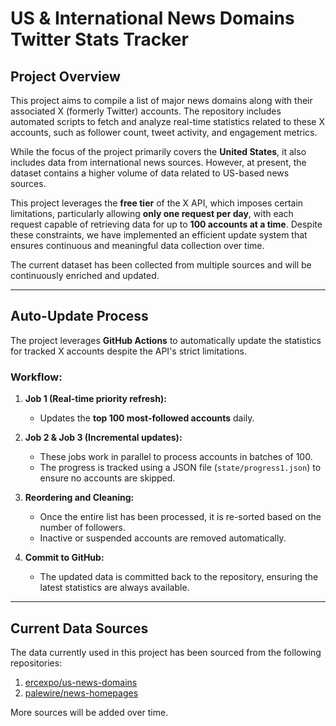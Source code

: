 # US & International News Domains Twitter Stats Tracker

## **Project Overview**

This project aims to compile a list of major news domains along with their associated X (formerly Twitter) accounts. The repository includes automated scripts to fetch and analyze real-time statistics related to these X accounts, such as follower count, tweet activity, and engagement metrics.

While the focus of the project primarily covers the **United States**, it also includes data from international news sources. However, at present, the dataset contains a higher volume of data related to US-based news sources.

This project leverages the **free tier** of the X API, which imposes certain limitations, particularly allowing **only one request per day**, with each request capable of retrieving data for up to **100 accounts at a time**. Despite these constraints, we have implemented an efficient update system that ensures continuous and meaningful data collection over time.

The current dataset has been collected from multiple sources and will be continuously enriched and updated.

---

## **Auto-Update Process**

The project leverages **GitHub Actions** to automatically update the statistics for tracked X accounts despite the API's strict limitations.

### **Workflow:**
1. **Job 1 (Real-time priority refresh):**  
   - Updates the **top 100 most-followed accounts** daily.
   
2. **Job 2 & Job 3 (Incremental updates):**  
   - These jobs work in parallel to process accounts in batches of 100.
   - The progress is tracked using a JSON file (`state/progress1.json`) to ensure no accounts are skipped.

3. **Reordering and Cleaning:**  
   - Once the entire list has been processed, it is re-sorted based on the number of followers.
   - Inactive or suspended accounts are removed automatically.

4. **Commit to GitHub:**  
   - The updated data is committed back to the repository, ensuring the latest statistics are always available.

---

## **Current Data Sources**

The data currently used in this project has been sourced from the following repositories:

1. [ercexpo/us-news-domains](https://github.com/ercexpo/us-news-domains)
2. [palewire/news-homepages](https://github.com/palewire/news-homepages)

More sources will be added over time.
